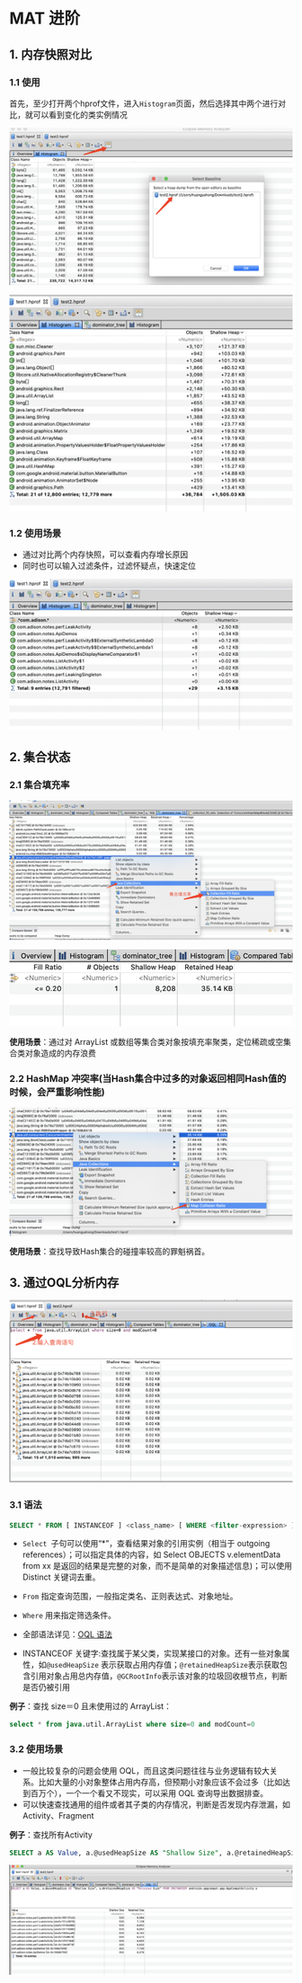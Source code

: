 # MAT 进阶

## 1. 内存快照对比

### 1.1 使用

首先，至少打开两个hprof文件，进入`Histogram`页面，然后选择其中两个进行对比，就可以看到变化的类实例情况

![image-20211018233506542](./assets/baseline.png)

![image-20211018234405300](./assets/baseline2.png)

### 1.2 使用场景

* 通过对比两个内存快照，可以查看内存增长原因
* 同时也可以输入过滤条件，过滤怀疑点，快速定位

![image-20211018234727264](./assets/baseline3.png)

## 2. 集合状态

### 2.1 集合填充率

![image-20211019004125804](./assets/collect.png)

![image-20211019004438382](./assets/collect1.png)

**使用场景**：通过对 ArrayList 或数组等集合类对象按填充率聚类，定位稀疏或空集合类对象造成的内存浪费

### 2.2 HashMap 冲突率(当Hash集合中过多的对象返回相同Hash值的时候，会严重影响性能)

![image-20211019004739815](./assets/collect2.png)

**使用场景**：查找导致Hash集合的碰撞率较高的罪魁祸首。

## 3. 通过OQL分析内存

![image-20211019001223971](./assets/OQL.png)

### 3.1 语法

```sql
SELECT * FROM [ INSTANCEOF ] <class_name> [ WHERE <filter-expression> ]
```

* `Select `子句可以使用“*”，查看结果对象的引用实例（相当于 outgoing references）；可以指定具体的内容，如 Select OBJECTS v.elementData from xx 是返回的结果是完整的对象，而不是简单的对象描述信息)；可以使用 Distinct 关键词去重。

* `From` 指定查询范围，一般指定类名、正则表达式、对象地址。

* `Where` 用来指定筛选条件。

* 全部语法详见：[OQL 语法](https://link.juejin.cn?target=https%3A%2F%2Fhelp.eclipse.org%2Fneon%2Findex.jsp%3Ftopic%3D%2Forg.eclipse.mat.ui.help%2Freference%2Foqlsyntax.html)

* INSTANCEOF 关键字:查找属于某父类，实现某接口的对象。还有一些对象属性，如`@usedHeapSize` 表示获取占用内存值；`@retainedHeapSize`表示获取包含引用对象占用总内存值，`@GCRootInfo`表示该对象的垃圾回收根节点，判断是否仍被引用

  

**例子**：查找 size＝0 且未使用过的 ArrayList：

```sql
select * from java.util.ArrayList where size=0 and modCount=0
```

  

### 3.2 使用场景

* 一般比较复杂的问题会使用 OQL，而且这类问题往往与业务逻辑有较大关系。比如大量的小对象整体占用内存高，但预期小对象应该不会过多（比如达到百万个），一个一个看又不现实，可以采用 OQL 查询导出数据排查。
* 可以快速查找通用的组件或者其子类的内存情况，判断是否发现内存泄漏，如Activity、Fragment

**例子**：查找所有Activity

```sql
SELECT a AS Value, a.@usedHeapSize AS "Shallow Size", a.@retainedHeapSize AS "Retained Size" FROM INSTANCEOF androidx.appcompat.app.AppCompatActivity a
```



![image-20211019002547046](./assets/OQL1.png)

